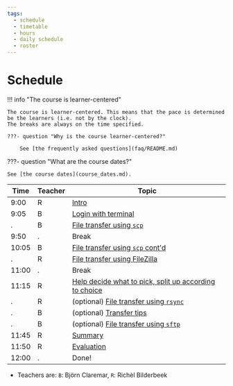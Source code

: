 ```yaml
---
tags:
  - schedule
  - timetable
  - hours
  - daily schedule
  - roster
---
```


# Schedule

!!! info "The course is learner-centered"

    The course is learner-centered. This means that the pace is determined
    be the learners (i.e. not by the clock).
    The breaks are always on the time specified.

    ???- question "Why is the course learner-centered?"

        See [the frequently asked questions](faq/README.md)

???- question "What are the course dates?"

    See [the course dates](course_dates.md).

Time  |Teacher|Topic
------|-------|-------------------------------------------------
9:00  |R      |[Intro](sessions/intro.md)
9:05  |B      |[Login with terminal](sessions/login_terminal/README.md)
.     |B      |[File transfer using `scp`](sessions/scp/README.md)
9:50  |.      |Break
10:05 |B      |[File transfer using `scp` cont'd](sessions/scp/README.md)
.     |R      |[File transfer using FileZilla](sessions/filezilla/README.md)
11:00 |.      |Break
11:15 |R      |[Help decide what to pick, split up according to choice](sessions/vote.md)
.     |R      |(optional) [File transfer using `rsync`](sessions/rsync/README.md)
.     |B      |(optional) [Transfer tips](sessions/transfer_tips/README.md)
.     |B      |(optional) [File transfer using `sftp`](sessions/sftp/README.md)
11:45 |R      |[Summary](sessions/summary.md)
11:50 |R      |[Evaluation](evaluation.md)
12:00 |.      |Done!

- Teachers are: `B`: Björn Claremar, `R`: Richèl Bilderbeek
